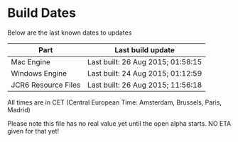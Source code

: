# Build Dates

Below are the last known dates to updates

Part | Last build update
-----|-----
Mac Engine | Last built: 26 Aug 2015; 01:58:15
Windows Engine | Last built: 24 Aug 2015; 01:12:59
JCR6 Resource Files | Last built: 26 Aug 2015; 11:56:18
All times are in CET (Central European Time: Amsterdam, Brussels, Paris, Madrid)


Please note this file has no real value yet until the open alpha starts. NO ETA given for that yet!
